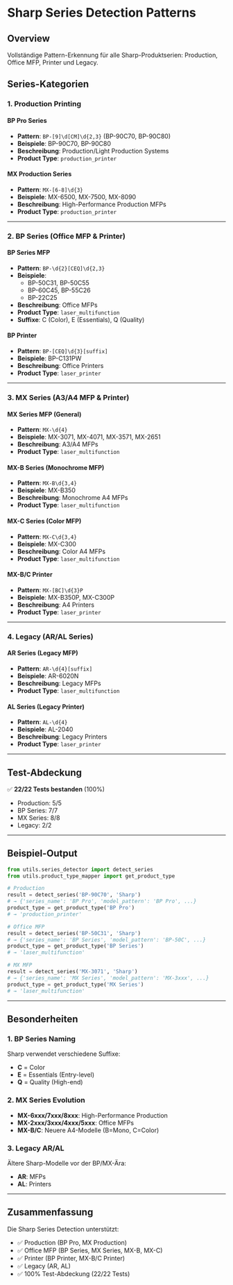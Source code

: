 # Sharp Series Detection Patterns

## Overview

Vollständige Pattern-Erkennung für alle Sharp-Produktserien: Production, Office MFP, Printer und Legacy.

## Series-Kategorien

### 1. Production Printing

#### BP Pro Series
- **Pattern**: `BP-[9]\d[CM]\d{2,3}` (BP-90C70, BP-90C80)
- **Beispiele**: BP-90C70, BP-90C80
- **Beschreibung**: Production/Light Production Systems
- **Product Type**: `production_printer`

#### MX Production Series
- **Pattern**: `MX-[6-8]\d{3}`
- **Beispiele**: MX-6500, MX-7500, MX-8090
- **Beschreibung**: High-Performance Production MFPs
- **Product Type**: `production_printer`

---

### 2. BP Series (Office MFP & Printer)

#### BP Series MFP
- **Pattern**: `BP-\d{2}[CEQ]\d{2,3}`
- **Beispiele**: 
  - BP-50C31, BP-50C55
  - BP-60C45, BP-55C26
  - BP-22C25
- **Beschreibung**: Office MFPs
- **Product Type**: `laser_multifunction`
- **Suffixe**: C (Color), E (Essentials), Q (Quality)

#### BP Printer
- **Pattern**: `BP-[CEQ]\d{3}[suffix]`
- **Beispiele**: BP-C131PW
- **Beschreibung**: Office Printers
- **Product Type**: `laser_printer`

---

### 3. MX Series (A3/A4 MFP & Printer)

#### MX Series MFP (General)
- **Pattern**: `MX-\d{4}`
- **Beispiele**: MX-3071, MX-4071, MX-3571, MX-2651
- **Beschreibung**: A3/A4 MFPs
- **Product Type**: `laser_multifunction`

#### MX-B Series (Monochrome MFP)
- **Pattern**: `MX-B\d{3,4}`
- **Beispiele**: MX-B350
- **Beschreibung**: Monochrome A4 MFPs
- **Product Type**: `laser_multifunction`

#### MX-C Series (Color MFP)
- **Pattern**: `MX-C\d{3,4}`
- **Beispiele**: MX-C300
- **Beschreibung**: Color A4 MFPs
- **Product Type**: `laser_multifunction`

#### MX-B/C Printer
- **Pattern**: `MX-[BC]\d{3}P`
- **Beispiele**: MX-B350P, MX-C300P
- **Beschreibung**: A4 Printers
- **Product Type**: `laser_printer`

---

### 4. Legacy (AR/AL Series)

#### AR Series (Legacy MFP)
- **Pattern**: `AR-\d{4}[suffix]`
- **Beispiele**: AR-6020N
- **Beschreibung**: Legacy MFPs
- **Product Type**: `laser_multifunction`

#### AL Series (Legacy Printer)
- **Pattern**: `AL-\d{4}`
- **Beispiele**: AL-2040
- **Beschreibung**: Legacy Printers
- **Product Type**: `laser_printer`

---

## Test-Abdeckung

✅ **22/22 Tests bestanden** (100%)

- Production: 5/5
- BP Series: 7/7
- MX Series: 8/8
- Legacy: 2/2

---

## Beispiel-Output

```python
from utils.series_detector import detect_series
from utils.product_type_mapper import get_product_type

# Production
result = detect_series('BP-90C70', 'Sharp')
# → {'series_name': 'BP Pro', 'model_pattern': 'BP Pro', ...}
product_type = get_product_type('BP Pro')
# → 'production_printer'

# Office MFP
result = detect_series('BP-50C31', 'Sharp')
# → {'series_name': 'BP Series', 'model_pattern': 'BP-50C', ...}
product_type = get_product_type('BP Series')
# → 'laser_multifunction'

# MX MFP
result = detect_series('MX-3071', 'Sharp')
# → {'series_name': 'MX Series', 'model_pattern': 'MX-3xxx', ...}
product_type = get_product_type('MX Series')
# → 'laser_multifunction'
```

---

## Besonderheiten

### 1. **BP Series Naming**
Sharp verwendet verschiedene Suffixe:
- **C** = Color
- **E** = Essentials (Entry-level)
- **Q** = Quality (High-end)

### 2. **MX Series Evolution**
- **MX-6xxx/7xxx/8xxx**: High-Performance Production
- **MX-2xxx/3xxx/4xxx/5xxx**: Office MFPs
- **MX-B/C**: Neuere A4-Modelle (B=Mono, C=Color)

### 3. **Legacy AR/AL**
Ältere Sharp-Modelle vor der BP/MX-Ära:
- **AR**: MFPs
- **AL**: Printers

---

## Zusammenfassung

Die Sharp Series Detection unterstützt:

- ✅ Production (BP Pro, MX Production)
- ✅ Office MFP (BP Series, MX Series, MX-B, MX-C)
- ✅ Printer (BP Printer, MX-B/C Printer)
- ✅ Legacy (AR, AL)
- ✅ 100% Test-Abdeckung (22/22 Tests)
